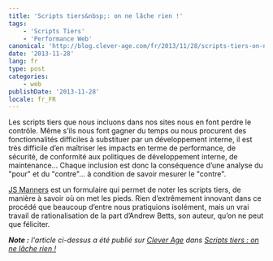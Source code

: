```yaml
---
title: 'Scripts tiers&nbsp;: on ne lâche rien !'
tags:
    - 'Scripts Tiers'
    - 'Performance Web'
canonical: 'http://blog.clever-age.com/fr/2013/11/28/scripts-tiers-on-ne-lache-rien/'
date: '2013-11-28'
lang: fr
type: post
categories:
    - web
publishDate: '2013-11-28'
locale: fr_FR
---
```


Les scripts tiers que nous incluons dans nos sites nous en font perdre le contrôle. Même s’ils nous font gagner du temps ou nous procurent des fonctionnalités difficiles à substituer par un développement interne, il est très difficile d’en maîtriser les impacts en terme de performance, de sécurité, de conformité aux politiques de développement interne, de maintenance… Chaque inclusion est donc la conséquence d’une analyse du "pour" et du "contre"… à condition de savoir mesurer le "contre".

[JS Manners](http://jsmanners.com) est un formulaire qui permet de noter les scripts tiers, de manière à savoir où on met les pieds. Rien d’extrêmement innovant dans ce procédé que beaucoup d’entre nous pratiquions isolément, mais un vrai travail de rationalisation de la part d’Andrew Betts, son auteur, qu’on ne peut que féliciter.

<!-- more -->

<em class="canonical">**Note&nbsp;:** l'article ci-dessus a été publié sur [Clever Age](http://www.clever-age.com/fr/) dans [Scripts tiers&nbsp;: on ne lâche rien&nbsp;!](http://blog.clever-age.com/fr/2013/11/28/scripts-tiers-on-ne-lache-rien/)</em>
